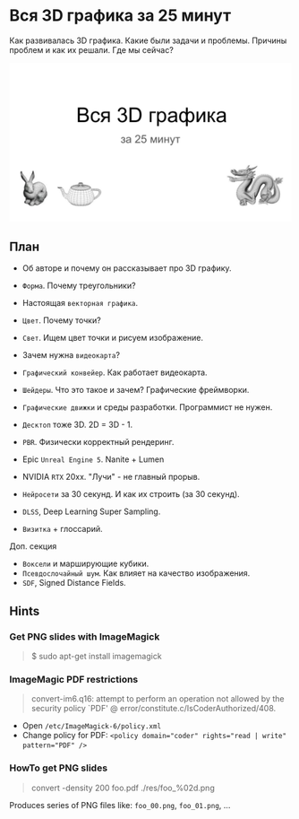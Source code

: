 # Вся 3D графика за 25 минут

Как развивалась 3D графика. Какие были задачи и проблемы. Причины проблем и как их решали. Где мы сейчас?

![Title Slide](slides/00.png)

## План

- Об авторе и почему он рассказывает про 3D графику.

- `Форма`. Почему треугольники?
- Настоящая `векторная графика`.
- `Цвет`. Почему точки?
- `Свет`. Ищем цвет точки и рисуем изображение.
- Зачем нужна `видеокарта`?
- `Графический конвейер`. Как работает видеокарта.
- `Шейдеры`. Что это такое и зачем? Графические фреймворки.
- `Графические движки` и среды разработки. Программист не нужен.
- `Десктоп` тоже 3D. 2D = 3D - 1.
- `PBR`. Физически корректный рендеринг.
- Epic `Unreal Engine 5`. Nanite + Lumen
- NVIDIA `RTX` 20xx. "Лучи" - не главный прорыв.
- `Нейросети` за 30 секунд. И как их строить (за 30 секунд).
- `DLSS`, Deep Learning Super Sampling.

- `Визитка` + глоссарий.

Доп. секция

- `Воксели` и марширующие кубики.
- `Псевдослочайный шум`. Как влияет на качество изображения.
- `SDF`, Signed Distance Fields.

## Hints

### Get PNG slides with ImageMagick

> $ sudo apt-get install imagemagick

### ImageMagic PDF restrictions

> convert-im6.q16: attempt to perform an operation not allowed by the security policy `PDF' @ error/constitute.c/IsCoderAuthorized/408.

- Open `/etc/ImageMagick-6/policy.xml`
- Change policy for PDF: `<policy domain="coder" rights="read | write" pattern="PDF" />`

### HowTo get PNG slides

> convert -density 200 foo.pdf ./res/foo_%02d.png

Produces series of PNG files like: `foo_00.png`, `foo_01.png`, ...
